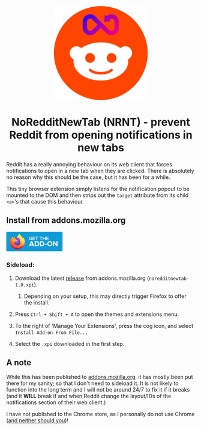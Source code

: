 <div align="center">
  <a href="https://addons.mozilla.org/en-GB/firefox/addon/noredditnewtab/" target="_blank" rel="rel=noopener noreferrer">
    <img src="./resources/NRNT Logo fullsize.png" width="250px"/>
  </a>
</div>

<div align="center">
<h1>NoRedditNewTab (NRNT) - prevent Reddit from opening notifications in new tabs</h1>
</div>

Reddit has a really annoying behaviour on its web client that forces notifications to open in a new tab when they are clicked. There is absolutely no reason why this should be the case, but it has been for a while.

This tiny browser extension simply listens for the notification popout to be mounted to the DOM and then strips out the `target` attribute from its child `<a>`'s that cause this behaviour.

## Install from addons.mozilla.org
<a href="https://addons.mozilla.org/en-GB/firefox/addon/noredditnewtab/" target="_blank" rel="rel=noopener noreferrer">
  <img src="./resources/readme_images/get_addon.png" width="150px"/>
</a>

### Sideload:
1. Download the latest [release](https://addons.mozilla.org/firefox/downloads/file/4076056/noredditnewtab-1.0.xpi) from addons.mozilla.org (`noredditnewtab-1.0.xpi`).
    
    1. Depending on your setup, this may directly trigger Firefox to offer the install. 
2. Press `Ctrl + Shift + A` to open the themes and extensions menu.
3. To the right of 'Manage Your Extensions', press the cog icon, and select `Install Add-on From File...`
4. Select the `.xpi` downloaded in the first step.

## A note

While this has been published to [addons.mozilla.org](addons.mozilla.org), it has mostly been put there for my sanity; so that I don't need to sideload it. It is not likely to function into the long term and I will not be around 24/7 to fix it if it breaks (and it **WILL** break if and when Reddit change the layout/IDs of the notifications section of their web client.)

I have not published to the Chrome store, as I personally do not use Chrome ([and neither should you](https://www.browserlondon.com/blog/2019/02/11/chromium-eroding-open-web/))!
